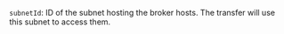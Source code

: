 `subnetId`: ID of the subnet hosting the broker hosts. The transfer will use this subnet to access them.
